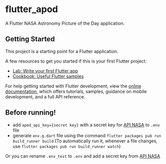 # flutter_apod

A Flutter NASA Astronomy Picture of the Day application.

## Getting Started

This project is a starting point for a Flutter application.

A few resources to get you started if this is your first Flutter project:

- [Lab: Write your first Flutter app](https://docs.flutter.dev/get-started/codelab)
- [Cookbook: Useful Flutter samples](https://docs.flutter.dev/cookbook)

For help getting started with Flutter development, view the
[online documentation](https://docs.flutter.dev/), which offers tutorials,
samples, guidance on mobile development, and a full API reference.

## Before running!
- add `apod_api_key={secret key}` with a secret key for [API NASA](https://api.nasa.gov/) to `.env` file
- generate `env.g.dart` file using the command `flutter packages pub run build_runner build` (To automatically run it, whenever a file changes,
  use `flutter packages pub run build_runner watch`)

Or you can rename `.env_test` to `.env` and add a secret key from [API NASA](https://api.nasa.gov/)